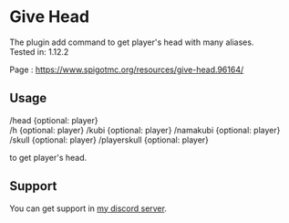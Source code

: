 # Give Head
The plugin add command to get player's head with many aliases.  
Tested in: 1.12.2

Page : https://www.spigotmc.org/resources/give-head.96164/

## Usage
/head {optional: player}  
/h {optional: player}
/kubi {optional: player}
/namakubi {optional: player}
/skull {optional: player}
/playerskull {optional: player}

to get player's head.

## Support

You can get support in [my discord server](https://discord.gg/A8XtpJhHrV).
